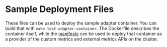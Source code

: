 # Sample Deployment Files

These files can be used to deploy the sample adapter container.  You can
build that with `make test-adapter-container`.  The Dockerfile describes the
container itself, while the [manifests](manifests) can be used to deploy
that container as a provider of the custom metrics and external metrics
APIs on the cluster.
